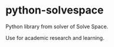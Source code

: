 python-solvespace
=================

Python library from solver of Solve Space. 

Use for academic research and learning.